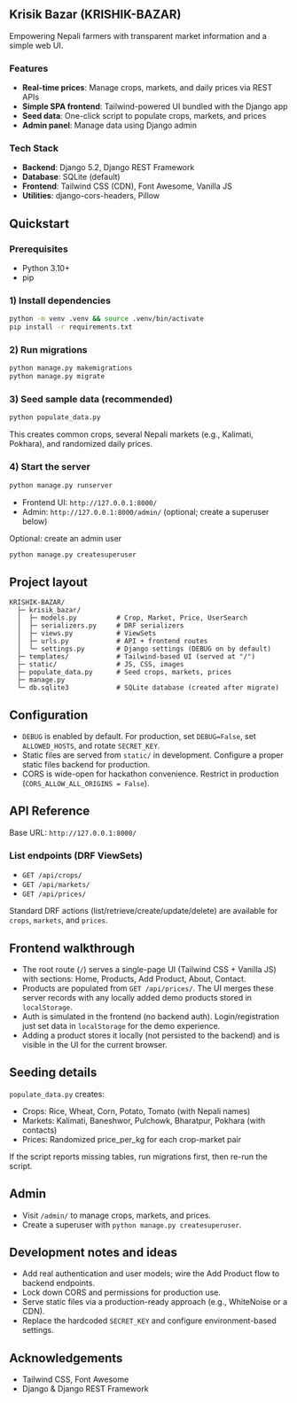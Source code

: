 ## Krisik Bazar (KRISHIK-BAZAR)

Empowering Nepali farmers with transparent market information and a simple web UI.

### Features

- **Real-time prices**: Manage crops, markets, and daily prices via REST APIs
- **Simple SPA frontend**: Tailwind-powered UI bundled with the Django app
- **Seed data**: One-click script to populate crops, markets, and prices
- **Admin panel**: Manage data using Django admin

### Tech Stack

- **Backend**: Django 5.2, Django REST Framework
- **Database**: SQLite (default)
- **Frontend**: Tailwind CSS (CDN), Font Awesome, Vanilla JS
- **Utilities**: django-cors-headers, Pillow

## Quickstart

### Prerequisites

- Python 3.10+
- pip

### 1) Install dependencies

```bash
python -m venv .venv && source .venv/bin/activate
pip install -r requirements.txt
```

### 2) Run migrations

```bash
python manage.py makemigrations
python manage.py migrate
```

### 3) Seed sample data (recommended)

```bash
python populate_data.py
```

This creates common crops, several Nepali markets (e.g., Kalimati, Pokhara), and randomized daily prices.

### 4) Start the server

```bash
python manage.py runserver
```

- Frontend UI: `http://127.0.0.1:8000/`
- Admin: `http://127.0.0.1:8000/admin/` (optional; create a superuser below)

Optional: create an admin user

```bash
python manage.py createsuperuser
```

## Project layout

```text
KRISHIK-BAZAR/
  ├─ krisik_bazar/
  │  ├─ models.py          # Crop, Market, Price, UserSearch
  │  ├─ serializers.py     # DRF serializers
  │  ├─ views.py           # ViewSets
  │  ├─ urls.py            # API + frontend routes
  │  └─ settings.py        # Django settings (DEBUG on by default)
  ├─ templates/            # Tailwind-based UI (served at "/")
  ├─ static/               # JS, CSS, images
  ├─ populate_data.py      # Seed crops, markets, prices
  ├─ manage.py
  └─ db.sqlite3            # SQLite database (created after migrate)
```

## Configuration

- `DEBUG` is enabled by default. For production, set `DEBUG=False`, set `ALLOWED_HOSTS`, and rotate `SECRET_KEY`.
- Static files are served from `static/` in development. Configure a proper static files backend for production.
- CORS is wide-open for hackathon convenience. Restrict in production (`CORS_ALLOW_ALL_ORIGINS = False`).

## API Reference

Base URL: `http://127.0.0.1:8000/`

### List endpoints (DRF ViewSets)

- `GET /api/crops/`
- `GET /api/markets/`
- `GET /api/prices/`

Standard DRF actions (list/retrieve/create/update/delete) are available for `crops`, `markets`, and `prices`.

 

## Frontend walkthrough

- The root route (`/`) serves a single-page UI (Tailwind CSS + Vanilla JS) with sections: Home, Products, Add Product, About, Contact.
- Products are populated from `GET /api/prices/`. The UI merges these server records with any locally added demo products stored in `localStorage`.
- Auth is simulated in the frontend (no backend auth). Login/registration just set data in `localStorage` for the demo experience.
- Adding a product stores it locally (not persisted to the backend) and is visible in the UI for the current browser.

## Seeding details

`populate_data.py` creates:

- Crops: Rice, Wheat, Corn, Potato, Tomato (with Nepali names)
- Markets: Kalimati, Baneshwor, Pulchowk, Bharatpur, Pokhara (with contacts)
- Prices: Randomized price_per_kg for each crop-market pair

If the script reports missing tables, run migrations first, then re-run the script.

## Admin

- Visit `/admin/` to manage crops, markets, and prices.
- Create a superuser with `python manage.py createsuperuser`.

## Development notes and ideas

- Add real authentication and user models; wire the Add Product flow to backend endpoints.
- Lock down CORS and permissions for production use.
- Serve static files via a production-ready approach (e.g., WhiteNoise or a CDN).
- Replace the hardcoded `SECRET_KEY` and configure environment-based settings.

## Acknowledgements

- Tailwind CSS, Font Awesome
- Django & Django REST Framework


